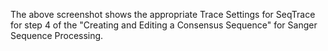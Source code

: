 The above screenshot shows the appropriate Trace Settings for SeqTrace for step 4 of the "Creating and Editing a Consensus Sequence" for Sanger Sequence Processing. 
